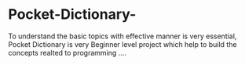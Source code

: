 # Pocket-Dictionary-
To understand the basic topics with effective manner is very essential, Pocket Dictionary is very 
Beginner level project which help to build the concepts realted to programming ....
